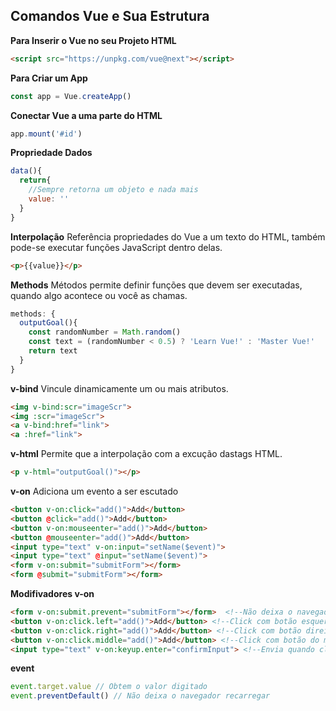 ## Comandos Vue e Sua Estrutura


**Para Inserir o Vue no seu Projeto HTML**
~~~HTML
<script src="https://unpkg.com/vue@next"></script>
~~~


**Para Criar um App**
~~~JavaScript
const app = Vue.createApp()
~~~


**Conectar Vue a uma parte do HTML**
~~~JavaScript
app.mount('#id')
~~~


**Propriedade Dados**
~~~JavaScript
data(){
  return{
    //Sempre retorna um objeto e nada mais
    value: ''
  }
}
~~~


**Interpolação**
Referência propriedades do Vue a um texto do HTML, também pode-se executar funções JavaScript dentro delas.
~~~HTML
<p>{{value}}</p>
~~~


**Methods**
Métodos permite definir funções que devem ser executadas, quando algo acontece ou você as chamas.
~~~JavaScript
methods: {
  outputGoal(){
    const randomNumber = Math.random()
    const text = (randomNumber < 0.5) ? 'Learn Vue!' : 'Master Vue!'
    return text
  } 
}
~~~


**v-bind**
Vincule dinamicamente um ou mais atributos.
~~~HTML
<img v-bind:scr="imageScr">
<img :scr="imageScr">
<a v-bind:href="link">
<a :href="link">
~~~


**v-html**
Permite que a interpolação com a excução dastags HTML.
~~~HTML
<p v-html="outputGoal()"></p>
~~~


**v-on**
Adiciona um evento a ser escutado
~~~HTML
<button v-on:click="add()">Add</button>
<button @click="add()">Add</button>
<button v-on:mouseenter="add()">Add</button>
<button @mouseenter="add()">Add</button>
<input type="text" v-on:input="setName($event)">
<input type="text" @input="setName($event)">
<form v-on:submit="submitForm"></form>
<form @submit="submitForm"></form>
~~~


**Modifivadores v-on**
~~~HTML
<form v-on:submit.prevent="submitForm"></form>  <!--Não deixa o navegador recarregar--> 
<button v-on:click.left="add()">Add</button> <!--Click com botão esquerdo-->
<button v-on:click.right="add()">Add</button> <!--Click com botão direito-->
<button v-on:click.middle="add()">Add</button> <!--Click com botão do meio--> 
<input type="text" v-on:keyup.enter="confirmInput"> <!--Envia quando clicar no enter-->
~~~

**event**
~~~JavaScript
event.target.value // Obtem o valor digitado
event.preventDefault() // Não deixa o navegador recarregar
~~~
